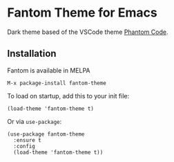 # Fantom Theme for Emacs

Dark theme based of the VSCode theme
[Phantom Code](https://marketplace.visualstudio.com/items?itemName=tourervit.phantom).

## Installation

Fantom is available in MELPA

```
M-x package-install fantom-theme
```

To load on startup, add this to your init file:

```
(load-theme 'fantom-theme t)
```

Or via `use-package`:

```
(use-package fantom-theme
  :ensure t
  :config
  (load-theme 'fantom-theme t))
```
